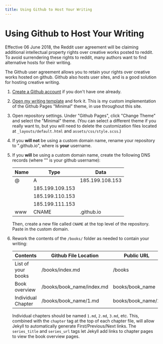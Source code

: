 ```yaml
---
title: Using Github to Host Your Writing
---
```


# Using Github to Host Your Writing

Effective 06 June 2018, the Reddit user agreement will be claiming additional intellectual property rights over creative works posted to reddit. To avoid surrendering these rights to reddit, many authors want to find alternative hosts for their writing.

The Github user agreement allows you to retain your rights over creative works hosted on github. Github also hosts user sites, and is a good solution for hosting creative writing.

1. [Create a Github account](https://github.com/join) if you don't have one already.

2. [Open my writing template](https://github.com/captainmeta4/hfy-template) and fork it. This is my custom implementation of the Github Pages "Minimal" theme, in use throughout this site.

3. Open repository settings. Under "Github Pages", click "Change Theme" and select the "Minimal" theme. (You can select a different theme if you really want to, but you will need to delete the customization files located at `_layouts/default.html` and `assets/css/style.scss`.)

3. If you **will not** be using a custom domain name, rename your repository to "<username>.github.io", where <username> is **your** username.

4. If you **will** be using a custom domain name, create the following DNS records (where "<username>" is your github username):

    Name|Type|Data
    -|-|-
    @|A|185.199.108.153
    ||185.199.109.153
    ||185.199.110.153
    ||185.199.111.153
    www|CNAME|<username>.github.io

    Then, create a new file called `CNAME` at the top level of the repository. Paste in the custom domain.

5. Rework the contents of the `/books/` folder as needed to contain your writing:

    Contents|Github File Location|Public URL
    -|-|-
    List of your books|/books/index.md|/books
    Book overview|/books/book_name/index.md|books/book_name
    Individual Chapter|/books/book_name/1.md|books/book_name/1
    
    Individual chapters should be named `1.md`, `2.md`, `3.md`, etc. This, combined with the `chapter` tag at the top of each chapter file, will allow Jekyll to automatically generate First/Previous/Next links. The `series_title` and `series_url` tags let Jekyll add links to chapter pages to view the book overview pages.
